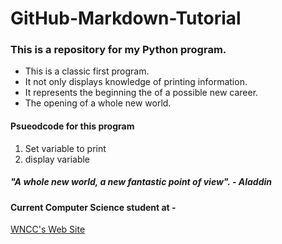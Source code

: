 # GitHub-Markdown-Tutorial

### This is a repository for my Python program.

- This is a classic first program.
- It not only displays knowledge of printing information.
- It represents the beginning the of a possible new career.
- The opening of a whole new world.

#### Psueodcode for this program
1. Set variable to print
2. display variable


##### "A whole new **world**, a new fantastic point of view". - Aladdin

#### Current Computer Science student at - 
[WNCC's Web Site](https://wncc.edu)



